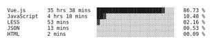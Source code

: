 
<!--
**xy406043/xy406043** is a ✨ _special_ ✨ repository because its `README.md` (this file) appears on your GitHub profile.

Here are some ideas to get you started:

- 🔭 I’m currently working on ...
- 🌱 I’m currently learning ...
- 👯 I’m looking to collaborate on ...
- 🤔 I’m looking for help with ...
- 💬 Ask me about ...
- 📫 How to reach me: ...
- 😄 Pronouns: ...
- ⚡ Fun fact: ...
-->

<!--START_SECTION:waka-->
```text
Vue.js       35 hrs 38 mins  █████████████████████▓░░░   86.73 % 
JavaScript   4 hrs 18 mins   ██▓░░░░░░░░░░░░░░░░░░░░░░   10.48 % 
LESS         53 mins         ▓░░░░░░░░░░░░░░░░░░░░░░░░   02.16 % 
JSON         13 mins         ░░░░░░░░░░░░░░░░░░░░░░░░░   00.53 % 
HTML         2 mins          ░░░░░░░░░░░░░░░░░░░░░░░░░   00.09 % 
```
<!--END_SECTION:waka-->
